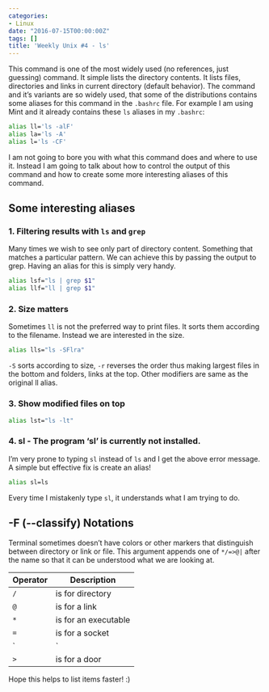 ```yaml
---
categories:
- Linux
date: "2016-07-15T00:00:00Z"
tags: []
title: 'Weekly Unix #4 - ls'
---
```

This command is one of the most widely used (no references, just guessing) command. It simple lists the directory contents. It lists files, directories and links in current directory (default behavior). The command and it’s variants are so widely used, that some of the distributions contains some aliases for this command in the `.bashrc` file. For example I am using Mint and it already contains these `ls` aliases in my `.bashrc`:

```bash
alias ll='ls -alF'
alias la='ls -A'
alias l='ls -CF'
```
I am not going to bore you with what this command does and where to use it. Instead I am going to talk about how to control the output of this command and how to create some more interesting aliases of this command.

## Some interesting aliases
### 1. Filtering results with `ls` and `grep`
Many times we wish to see only part of directory content. Something that matches a particular pattern. We can achieve this by passing the output to grep. Having an alias for this is simply very handy.
```bash
alias lsf="ls | grep $1"
alias llf="ll | grep $1"
```
### 2. Size matters
Sometimes `ll` is not the preferred way to print files. It sorts them according to the filename. Instead we are interested in the size.

```bash
alias lls="ls -SFlra"
```
`-S` sorts according to size, `-r` reverses the order thus making largest files in the bottom and folders, links at the top. Other modifiers are same as the original ll alias.

### 3. Show modified files on top
```bash
alias lst="ls -lt"
```
### 4. sl - The program ‘sl’ is currently not installed.
I’m very prone to typing `sl` instead of `ls` and I get the above error message. A simple but effective fix is create an alias!
```bash
alias sl=ls
```
Every time I mistakenly type `sl`, it understands what I am trying to do.

## -F (--classify) Notations
Terminal sometimes doesn’t have colors or other markers that distinguish between directory or link or file. This argument appends one of `*/=>@|` after the name so that it can be understood what we are looking at.


| Operator | Description
| - | -
| `/` | is for directory
| `@` | is for a link
| `*` | is for an executable
| `=` | is for a socket
| `|` | is for a named pipe
| `>` | is for a door

Hope this helps to list items faster! :)